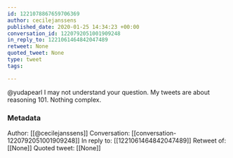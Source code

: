 ```yaml
---
id: 1221078867659706369
author: cecilejanssens
published_date: 2020-01-25 14:34:23 +00:00
conversation_id: 1220792051001909248
in_reply_to: 1221061464842047489
retweet: None
quoted_tweet: None
type: tweet
tags:

---
```


@yudapearl I may not understand your question. My tweets are about reasoning 101. Nothing complex.

### Metadata

Author: [[@cecilejanssens]]
Conversation: [[conversation-1220792051001909248]]
In reply to: [[1221061464842047489]]
Retweet of: [[None]]
Quoted tweet: [[None]]
